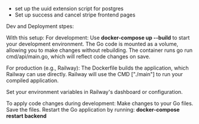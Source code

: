  - set up the uuid extension script for postgres
 - Set up success and cancel stripe frontend pages


 Dev and Deployment stpes:

 With this setup:
For development:
Use **docker-compose up --build** to start your development environment.
The Go code is mounted as a volume, allowing you to make changes without rebuilding.
The container runs go run cmd/api/main.go, which will reflect code changes on save.

For production (e.g., Railway):
The Dockerfile builds the application, which Railway can use directly.
Railway will use the CMD ["./main"] to run your compiled application.

Set your environment variables in Railway's dashboard or configuration.

To apply code changes during development:
Make changes to your Go files.
Save the files.
Restart the Go application by running:
   **docker-compose restart backend**